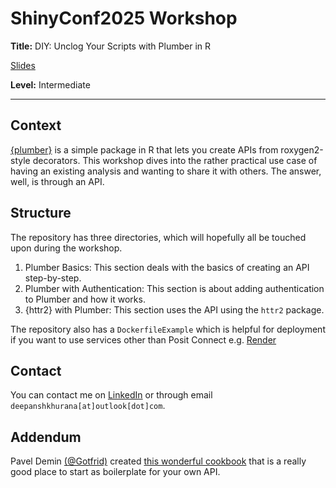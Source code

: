 # ShinyConf2025 Workshop

**Title:**  DIY: Unclog Your Scripts with Plumber in R

[Slides](https://docs.google.com/presentation/d/1sKVgHn4ehfnkOooznukwM3MyCGDdOr0Lhb8StLGRxBI/edit#slide=id.g34a9a05a9a5_0_10)

**Level:** Intermediate

----

## Context

[{plumber}](https://www.rplumber.io/) is a simple package in R that lets you create APIs from roxygen2-style decorators. This workshop dives into the rather practical use case of having an existing analysis and wanting to share it with others. The answer, well, is through an API.

## Structure

The repository has three directories, which will hopefully all be touched upon during the workshop.

1. Plumber Basics: This section deals with the basics of creating an API step-by-step.
2. Plumber with Authentication: This section is about adding authentication to Plumber and how it works.
3. {httr2} with Plumber: This section uses the API using the `httr2` package.

The repository also has a `DockerfileExample` which is helpful for deployment if you want to use services other than Posit Connect e.g. [Render](https://render.com/)

## Contact

You can contact me on [LinkedIn](https://linkedin.com/in/deepanshkhurana) or through email `deepanshkhurana[at]outlook[dot]com`.

## Addendum

Pavel Demin [(@Gotfrid)](https://github.com/Gotfrid) created [this wonderful cookbook](https://github.com/Gotfrid/plumber-cookbook) that is a really good place to start as boilerplate for your own API.


